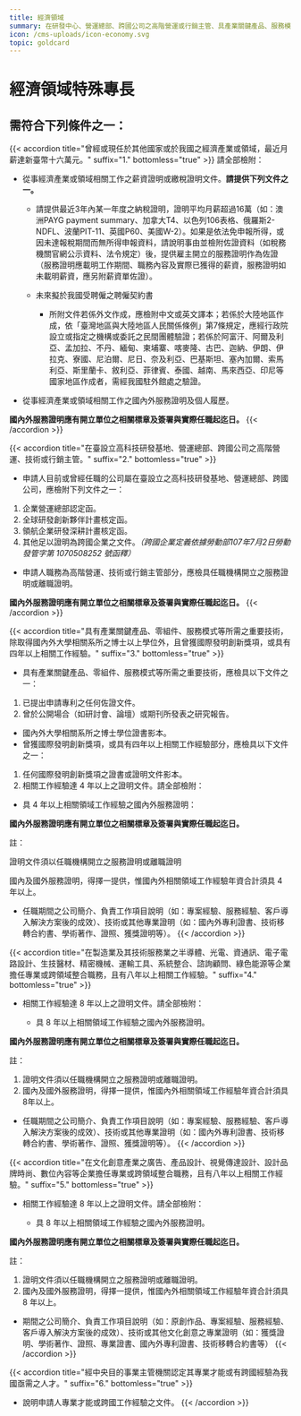 ```yaml
---
title: 經濟領域
summary: 在研發中心、營運總部、跨國公司之高階營運或行銷主管、具產業關鍵產品、服務模式等所需之重要技術、在半導體、光電、資通訊等企業擔任專業或跨領域整合職務等。
icon: /cms-uploads/icon-economy.svg
topic: goldcard
---
```

# 經濟領域特殊專長

## 需符合下列條件**之一**：

{{< accordion title="曾經或現任於其他國家或於我國之經濟產業或領域，最近月薪達新臺幣十六萬元。" suffix="1." bottomless="true" >}}
請全部檢附：

* 從事經濟產業或領域相關工作之薪資證明或繳稅證明文件。**請提供下列文件之一。**

  * 請提供最近3年內某一年度之納稅證明，證明平均月薪超過16萬（如：澳洲PAYG payment summary、加拿大T4、以色列106表格、俄羅斯2-NDFL、波蘭PIT-11、英國P60、美國W-2）。如果是依法免申報所得，或因未達報稅期間而無所得申報資料，請說明事由並檢附佐證資料（如稅務機關官網公示資料、法令規定）後，提供雇主開立的服務證明作為佐證（服務證明應載明工作期間、職務內容及實際已獲得的薪資，服務證明如未載明薪資，應另附薪資單佐證）。
  * 未來擬於我國受聘僱之聘僱契約書

    * 所附文件若係外文作成，應檢附中文或英文譯本；若係於大陸地區作成，依「臺灣地區與大陸地區人民關係條例」第7條規定，應經行政院設立或指定之機構或委託之民間團體驗證；若係於阿富汗、阿爾及利亞、孟加拉、不丹、緬甸、柬埔寨、喀麥隆、古巴、迦納、伊朗、伊拉克、寮國、尼泊爾、尼日、奈及利亞、巴基斯坦、塞內加爾、索馬利亞、斯里蘭卡、敘利亞、菲律賓、泰國、越南、馬來西亞、印尼等國家地區作成者，需經我國駐外館處之驗證。 
* 從事經濟產業或領域相關工作之國內外服務證明及個人履歷。

**國內外服務證明應有開立單位之相關標章及簽署與實際任職起迄日。**
{{< /accordion >}}

{{< accordion title="在臺設立高科技研發基地、營運總部、跨國公司之高階營運、技術或行銷主管。" suffix="2." bottomless="true" >}}
* 申請人目前或曾經任職的公司屬在臺設立之高科技研發基地、營運總部、跨國公司，應檢附下列文件之一：

1. 企業營運總部認定函。
2. 全球研發創新夥伴計畫核定函。
3. 領航企業研發深耕計畫核定函。
4. 其他足以證明為跨國企業之文件。*（跨國企業定義依據勞動部107年7月2日勞動發管字第 1070508252 號函釋）*

* 申請人職務為高階營運、技術或行銷主管部分，應檢具任職機構開立之服務證明或離職證明。

**國內外服務證明應有開立單位之相關標章及簽署與實際任職起迄日。**
{{< /accordion >}}

{{< accordion title="具有產業關鍵產品、零組件、服務模式等所需之重要技術，除取得國內外大學相關系所之博士以上學位外，且曾獲國際發明創新獎項，或具有四年以上相關工作經驗。" suffix="3." bottomless="true" >}}
* 具有產業關鍵產品、零組件、服務模式等所需之重要技術，應檢具以下文件之一：

1. 已提出申請專利之任何佐證文件。
2. 曾於公開場合（如研討會、論壇）或期刊所發表之研究報告。

* 國內外大學相關系所之博士學位證書影本。
* 曾獲國際發明創新獎項，或具有四年以上相關工作經驗部分，應檢具以下文件之一：

1. 任何國際發明創新獎項之證書或證明文件影本。
2. 相關工作經驗達 4 年以上之證明文件。請全部檢附：

* 具 4 年以上相關領域工作經驗之國內外服務證明：

**國內外服務證明應有開立單位之相關標章及簽署與實際任職起迄日。**

註：

證明文件須以任職機構開立之服務證明或離職證明

國內及國外服務證明，得擇一提供，惟國內外相關領域工作經驗年資合計須具 4 年以上。

* 任職期間之公司簡介、負責工作項目說明（如：專案經驗、服務經驗、客戶導入解決方案後的成效）、技術或其他專業證明（如：國內外專利證書、技術移轉合約書、學術著作、證照、獲獎證明等）。
{{< /accordion >}}

{{< accordion title="在製造業及其技術服務業之半導體、光電、資通訊、電子電路設計、生技醫材、精密機械、運輸工具、系統整合、諮詢顧問、綠色能源等企業擔任專業或跨領域整合職務，且有八年以上相關工作經驗。" suffix="4." bottomless="true" >}}
* 相關工作經驗達 8 年以上之證明文件。請全部檢附：

  * 具 8 年以上相關領域工作經驗之國內外服務證明。

**國內外服務證明應有開立單位之相關標章及簽署與實際任職起迄日。**

註：

1. 證明文件須以任職機構開立之服務證明或離職證明。
2. 國內及國外服務證明，得擇一提供，惟國內外相關領域工作經驗年資合計須具8年以上。

* 任職期間之公司簡介、負責工作項目說明（如：專案經驗、服務經驗、客戶導入解決方案後的成效）、技術或其他專業證明（如：國內外專利證書、技術移轉合約書、學術著作、證照、獲獎證明等）。
{{< /accordion >}}

{{< accordion title="在文化創意產業之廣告、產品設計、視覺傳達設計、設計品牌時尚、數位內容等企業擔任專業或跨領域整合職務，且有八年以上相關工作經驗。" suffix="5." bottomless="true" >}}
* 相關工作經驗達 8 年以上之證明文件。請全部檢附：

  * 具 8 年以上相關領域工作經驗之國內外服務證明。

**國內外服務證明應有開立單位之相關標章及簽署與實際任職起迄日。**

註：

1. 證明文件須以任職機構開立之服務證明或離職證明。
2. 國內及國外服務證明，得擇一提供，惟國內外相關領域工作經驗年資合計須具 8 年以上。

* 期間之公司簡介、負責工作項目說明（如：原創作品、專案經驗、服務經驗、客戶導入解決方案後的成效）、技術或其他文化創意之專業證明（如：獲獎證明、學術著作、證照、專業證書、國內外專利證書、技術移轉合約書等）
{{< /accordion >}}

{{< accordion title="經中央目的事業主管機關認定其專業才能或有跨國經驗為我國亟需之人才。" suffix="6." bottomless="true" >}}

* 說明申請人專業才能或跨國工作經驗之文件。
{{< /accordion >}}